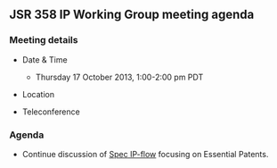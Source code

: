 ## JSR 358 IP Working Group meeting agenda

### Meeting details

*   Date & Time
    *   Thursday 17 October 2013, 1:00-2:00 pm PDT
*   Location

*   Teleconference

### Agenda

*   Continue discussion of [Spec IP-flow](https://java.net/projects/jsr358/downloads/download/Meeting%20Materials/IP-flow-v7.pdf) focusing on Essential Patents.